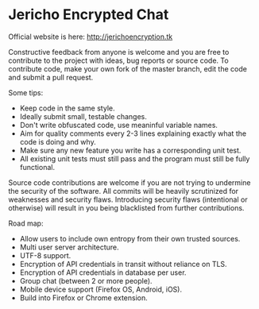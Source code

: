 Jericho Encrypted Chat
======================

Official website is here:
http://jerichoencryption.tk

Constructive feedback from anyone is welcome and you are free to contribute to the project with ideas, bug reports or source code. To contribute code, 
make your own fork of the master branch, edit the code and submit a pull request.

Some tips:
- Keep code in the same style.
- Ideally submit small, testable changes.
- Don't write obfuscated code, use meaninful variable names.
- Aim for quality comments every 2-3 lines explaining exactly what the code is doing and why.
- Make sure any new feature you write has a corresponding unit test.
- All existing unit tests must still pass and the program must still be fully functional.

Source code contributions are welcome if you are not trying to undermine the security of the software. All commits will be heavily scrutinized for 
weaknesses and security flaws. Introducing security flaws (intentional or otherwise) will result in you being blacklisted from further contributions.

Road map:
- Allow users to include own entropy from their own trusted sources.
- Multi user server architecture.
- UTF-8 support.
- Encryption of API credentials in transit without reliance on TLS.
- Encryption of API credentials in database per user.
- Group chat (between 2 or more people).
- Mobile device support (Firefox OS, Android, iOS).
- Build into Firefox or Chrome extension.